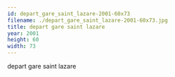 ```yaml
---
id: depart_gare_saint_lazare-2001-60x73
filename: ./depart_gare_saint_lazare-2001-60x73.jpg
title: depart gare saint lazare
year: 2001
height: 60
width: 73
---
```


depart gare saint lazare
